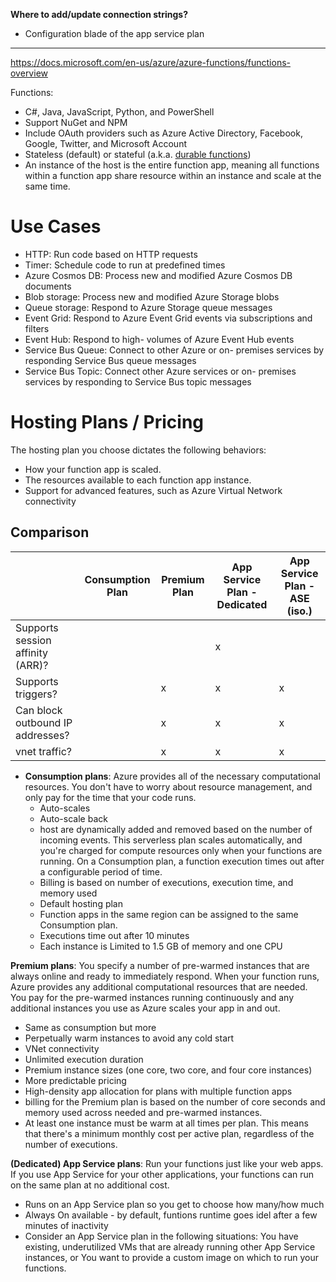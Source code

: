 **Where to add/update connection strings?**
  - Configuration blade of the app service plan
  
---  

https://docs.microsoft.com/en-us/azure/azure-functions/functions-overview

Functions:
- C#, Java, JavaScript, Python, and PowerShell
- Support NuGet and NPM
- Include OAuth providers such as Azure Active Directory, Facebook, Google, Twitter, and Microsoft Account
- Stateless (default) or stateful (a.k.a. [durable functions](https://docs.microsoft.com/en-us/azure/azure-functions/durable/durable-functions-overview?tabs=csharp))
- An instance of the host is the entire function app, meaning all functions within a function app share resource within an instance and scale at the same time.

# Use Cases
- HTTP: Run code based on HTTP requests
- Timer: Schedule code to run at predefined times
- Azure Cosmos DB: Process new and modified Azure Cosmos DB documents
- Blob storage: Process new and modified Azure Storage blobs
- Queue storage: Respond to Azure Storage queue messages
- Event Grid: Respond to Azure Event Grid events via subscriptions and filters
- Event Hub: Respond to high- volumes of Azure Event Hub events
- Service Bus Queue: Connect to other Azure or on- premises services by responding Service Bus queue messages
- Service Bus Topic: Connect other Azure services or on- premises services by responding to Service Bus topic messages

# Hosting Plans / Pricing
The hosting plan you choose dictates the following behaviors:
- How your function app is scaled.
- The resources available to each function app instance.
- Support for advanced features, such as Azure Virtual Network connectivity

## Comparison
|   	|  Consumption Plan	| Premium Plan	|  App Service Plan - Dedicated |   App Service Plan - ASE (iso.) 	|
|---	|---	|---	|---	|---	|
|   Supports session affinity (ARR)? 	|   	|   	|   x	|   	|
|   Supports triggers?	|   	|   x	|   x	|   x	|
|   Can block outbound IP addresses?	|   	|  x 	| x  	|  x 	|
|   vnet traffic?	|   	|   x	|   x	|  x 	|


- **Consumption plans**: Azure provides all of the necessary computational resources. You don't have to worry about resource management, and only pay for the time that your code runs.
  - Auto-scales
  - Auto-scale back
  - host are dynamically added and removed based on the number of incoming events. This serverless plan scales automatically, and you're charged for compute resources only when your functions are running. On a Consumption plan, a function execution times out after a configurable period of time.
  - Billing is based on number of executions, execution time, and memory used
  - Default hosting plan
  - Function apps in the same region can be assigned to the same Consumption plan.
  - Executions time out after 10 minutes
  - Each instance is Limited to 1.5 GB of memory and one CPU

**Premium plans**: You specify a number of pre-warmed instances that are always online and ready to immediately respond. When your function runs, Azure provides any additional computational resources that are needed. You pay for the pre-warmed instances running continuously and any additional instances you use as Azure scales your app in and out.
  - Same as consumption but more
  - Perpetually warm instances to avoid any cold start
  - VNet connectivity
  - Unlimited execution duration 
  - Premium instance sizes (one core, two core, and four core instances)
  - More predictable pricing
  - High-density app allocation for plans with multiple function apps
  - billing for the Premium plan is based on the number of core seconds and memory used across needed and pre-warmed instances.
  - At least one instance must be warm at all times per plan. This means that there's a minimum monthly cost per active plan, regardless of the number of executions.

**(Dedicated) App Service plans**: Run your functions just like your web apps. If you use App Service for your other applications, your functions can run on the same plan at no additional cost.
  - Runs on an App Service plan so you get to choose how many/how much
  - Always On available - by default, funtions runtime goes idel after a few minutes of inactivity
  - Consider an App Service plan in the following situations: You have existing, underutilized VMs that are already running other App Service instances, or You want to provide a custom image on which to run your functions.

